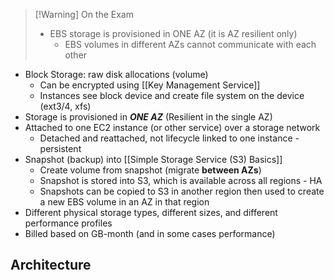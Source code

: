 >[!Warning] On the Exam
> - EBS storage is provisioned in ONE AZ (it is AZ resilient only)
> 	- EBS volumes in different AZs cannot communicate with each other

- Block Storage: raw disk allocations (volume)
	- Can be encrypted using [[Key Management Service]]
	- Instances see block device and create file system on the device (ext3/4, xfs)
- Storage is provisioned in ***ONE AZ*** (Resilient in the single AZ)
- Attached to one EC2 instance (or other service) over a storage network
	- Detached and reattached, not lifecycle linked to one instance - persistent
- Snapshot (backup) into [[Simple Storage Service (S3) Basics]]
	- Create volume from snapshot (migrate **between AZs**)
	- Snapshot is stored into S3, which is available across all regions - HA
	- Snapshots can be copied to S3 in another region then used to create a new EBS volume in an AZ in that region
- Different physical storage types, different sizes, and different performance profiles
- Billed based on GB-month (and in some cases performance)

## Architecture
